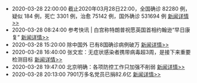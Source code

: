 - 2020-03-28 22:00:00  截止2020年03月28日22:00，全国确诊 82280 例，疑似 184 例，死亡 3301 例，治愈 75142 例，国外确诊 531694 例  [新闻详情>>](https://github.com/AlbertGithubHome/ChineseVictory/blob/master/PneumoniaMap/20200328220000.jpg)
- 2020-03-28 08:24:00  参考快讯 | 白宫称特朗普祝愿英国首相约翰逊“早日康复”  [新闻详情>>](http://finance.sina.com.cn/wm/2020-03-28/doc-iimxyqwa3659626.shtml)
- 2020-03-28 15:20:00  除中国外 已有8国确诊病例破万  [新闻详情>>](http://news.sina.com.cn/c/2020-03-28/doc-iimxxsth2293272.shtml)
- 2020-03-28 16:40:00  张文宏：无症状感染者携带病毒超3周，是接下来重要检测目标  [新闻详情>>](http://news.sina.com.cn/c/2020-03-28/doc-iimxyqwa3748372.shtml)
- 2020-03-28 19:47:00  北京明确：各项防控工作只加强不削弱  [新闻详情>>](https://finance.sina.cn/2020-03-28/detail-iimxxsth2338490.d.html)
- 2020-03-28 20:13:00  7901万多名党员已捐82.6亿  [新闻详情>>](http://news.sina.com.cn/c/2020-03-28/doc-iimxyqwa3776967.shtml)

